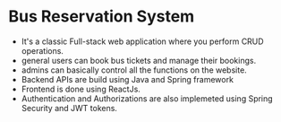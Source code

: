 # Bus Reservation System
 - It's a classic Full-stack web application where you perform CRUD operations.
 - general users can book bus tickets and manage their bookings.
  - admins can basically control all the functions on the website.
  - Backend APIs are build using Java and Spring framework
  - Frontend is done using ReactJs.
  - Authentication and Authorizations are also implemeted using Spring Security and JWT tokens.
